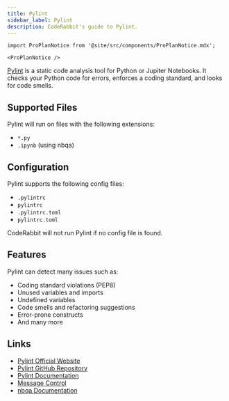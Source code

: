 ```yaml
---
title: Pylint
sidebar_label: Pylint
description: CodeRabbit's guide to Pylint.
---
```


```mdx-code-block
import ProPlanNotice from '@site/src/components/ProPlanNotice.mdx';

<ProPlanNotice />
```

[Pylint](https://pylint.pycqa.org/) is a static code analysis tool for Python or Jupiter Notebooks. It checks your Python code for errors, enforces a coding standard, and looks for code smells.

## Supported Files

Pylint will run on files with the following extensions:

- `*.py`
- `.ipynb` (using nbqa)

## Configuration

Pylint supports the following config files:

- `.pylintrc`
- `pylintrc`
- `.pylintrc.toml`
- `pylintrc.toml`

CodeRabbit will not run Pylint if no config file is found.

## Features

Pylint can detect many issues such as:

- Coding standard violations (PEP8)
- Unused variables and imports
- Undefined variables
- Code smells and refactoring suggestions
- Error-prone constructs
- And many more

## Links

- [Pylint Official Website](https://pylint.pycqa.org/)
- [Pylint GitHub Repository](https://github.com/pylint-dev/pylint)
- [Pylint Documentation](https://pylint.pycqa.org/en/latest/)
- [Message Control](https://pylint.pycqa.org/en/latest/user_guide/message-control.html)
- [nbqa Documentation](https://github.com/nbQA-dev/nbQA)
